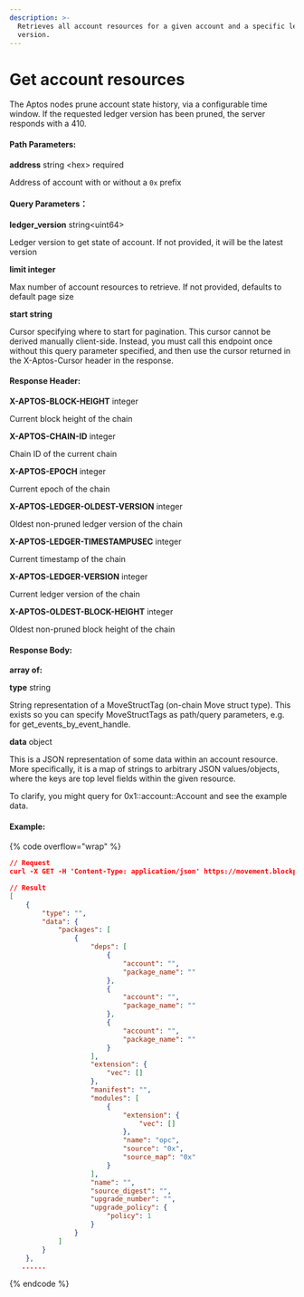 ```yaml
---
description: >-
  Retrieves all account resources for a given account and a specific ledger
  version.
---
```


# Get account resources

The Aptos nodes prune account state history, via a configurable time window. If the requested ledger version has been pruned, the server responds with a 410.

#### **Path Parameters:**

**address**  string \<hex> required

Address of account with or without a `0x` prefix

#### Query Parameters：

**ledger\_version** string\<uint64>

Ledger version to get state of account. If not provided, it will be the latest version

**limit integer**

Max number of account resources to retrieve. If not provided, defaults to default page size

**start string**

Cursor specifying where to start for pagination. This cursor cannot be derived manually client-side. Instead, you must call this endpoint once without this query parameter specified, and then use the cursor returned in the X-Aptos-Cursor header in the response.

#### **Response Header:**

**X-APTOS-BLOCK-HEIGHT** integer&#x20;

Current block height of the chain

**X-APTOS-CHAIN-ID** integer&#x20;

Chain ID of the current chain

**X-APTOS-EPOCH** integer&#x20;

Current epoch of the chain

**X-APTOS-LEDGER-OLDEST-VERSION** integer&#x20;

Oldest non-pruned ledger version of the chain

**X-APTOS-LEDGER-TIMESTAMPUSEC** integer&#x20;

Current timestamp of the chain

**X-APTOS-LEDGER-VERSION** integer&#x20;

Current ledger version of the chain

**X-APTOS-OLDEST-BLOCK-HEIGHT** integer&#x20;

Oldest non-pruned block height of the chain

#### **Response Body:**

**array of:**

**type** string

String representation of a MoveStructTag (on-chain Move struct type). This exists so you can specify MoveStructTags as path/query parameters, e.g. for get\_events\_by\_event\_handle.

**data** object

This is a JSON representation of some data within an account resource. More specifically, it is a map of strings to arbitrary JSON values/objects, where the keys are top level fields within the given resource.

To clarify, you might query for 0x1::account::Account and see the example data.

#### Example:

{% code overflow="wrap" %}
```json
// Request
curl -X GET -H 'Content-Type: application/json' https://movement.blockpi.network/rpc/v1/your_api_key/v1/accounts/0xdb42353b3f77383dce21d9c55a9f6a51149b2a45d1f376def4d2ea43d1b7e399/resources

// Result
[
    {
        "type": "",
        "data": {
            "packages": [
                {
                    "deps": [
                        {
                            "account": "",
                            "package_name": ""
                        },
                        {
                            "account": "",
                            "package_name": ""
                        },
                        {
                            "account": "",
                            "package_name": ""
                        }
                    ],
                    "extension": {
                        "vec": []
                    },
                    "manifest": "",
                    "modules": [
                        {
                            "extension": {
                                "vec": []
                            },
                            "name": "opc",
                            "source": "0x",
                            "source_map": "0x"
                        }
                    ],
                    "name": "",
                    "source_digest": "",
                    "upgrade_number": "",
                    "upgrade_policy": {
                        "policy": 1
                    }
                }
            ]
        }
    },
   ......
```
{% endcode %}

